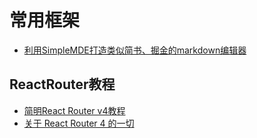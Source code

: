 # 常用框架



- [利用SimpleMDE打造类似简书、掘金的markdown编辑器](https://juejin.im/post/5b3a0fd76fb9a024ea72771e)


## ReactRouter教程

- [简明React Router v4教程](https://juejin.im/post/5a7e9ee7f265da4e7832949c)
- [关于 React Router 4 的一切](https://juejin.im/post/5995a2506fb9a0249975a1a4)